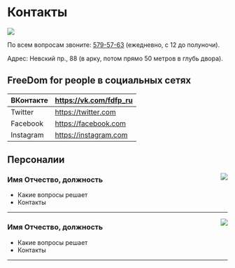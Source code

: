 # Контакты

![](http://placehold.it/950x450)

По всем вопросам звоните: <a href="tel:+78125795763">579-57-63</a> (ежедневно, с 12 до полуночи).

Адрес: Невский пр., 88 (в арку, потом прямо 50 метров в глубь двора).

## FreeDom for people в социальных сетях

| ВКонтакте | https://vk.com/fdfp_ru |
| --------- | ---------------------- |
| Twitter   | https://twitter.com    |
| Facebook  | https://facebook.com   |
| Instagram | https://instagram.com  |

## Персоналии

<img src="http://placehold.it/150x150" align="right">

### Имя Отчество, должность

* Какие вопросы решает
* Контакты

- - -

<img src="http://placehold.it/150x150" align="right">

### Имя Отчество, должность

* Какие вопросы решает
* Контакты

- - -